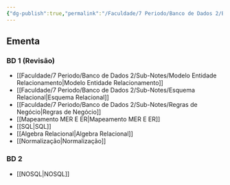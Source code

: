 ```yaml
---
{"dg-publish":true,"permalink":"/Faculdade/7 Periodo/Banco de Dados 2/BD2/","tags":["root","BD"]}
---
```


## Ementa
### BD 1 (Revisão)
- [[Faculdade/7 Periodo/Banco de Dados 2/Sub-Notes/Modelo Entidade Relacionamento\|Modelo Entidade Relacionamento]]
- [[Faculdade/7 Periodo/Banco de Dados 2/Sub-Notes/Esquema Relacional\|Esquema Relacional]]
- [[Faculdade/7 Periodo/Banco de Dados 2/Sub-Notes/Regras de Negócio\|Regras de Negócio]]
- [[Mapeamento MER E ER\|Mapeamento MER E ER]]
- [[SQL\|SQL]]
- [[Algebra Relacional\|Algebra Relacional]]
- [[Normalização\|Normalização]]

### BD 2
- [[NOSQL\|NOSQL]]